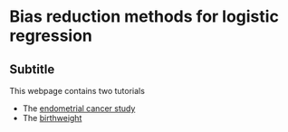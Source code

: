 # Bias reduction methods for logistic regression

## Subtitle

This webpage contains two tutorials

* The [endometrial cancer study](https://tommasorigon.github.io/logistic-bias-reduction/endometrial)
* The [birthweight](https://tommasorigon.github.io/logistic-bias-reduction/birthweight)